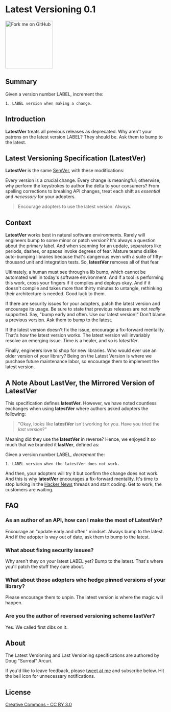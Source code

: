 # Latest Versioning 0.1

<a href="https://github.com/solidi/latestver"><img loading="lazy" width="149" height="149" src="https://github.blog/wp-content/uploads/2008/12/forkme_right_green_007200.png?resize=149%2C149" class="attachment-full size-full" alt="Fork me on GitHub" data-recalc-dims="1"></a>

## Summary

Given a version number LABEL, increment the:

```
1. LABEL version when making a change.
```

## Introduction

**LatestVer** treats all previous releases as deprecated. Why aren't your patrons on the latest version LABEL? They should be. Ask them to bump to the latest.

## Latest Versioning Specification (LatestVer)

**LatestVer** is the same [SemVer](https://semver.org/), with these modifications:  

Every version is a crucial change. Every change is meaningful; otherwise, why perform the keystrokes to author the delta to your consumers? From spelling corrections to breaking API changes, treat each shift as *essential* and *necessary* for your adopters.

> Encourage adopters to use the latest version. Always.

## Context

**LatestVer** works best in natural software environments. Rarely will engineers bump to some minor or patch version? It's always a question about the primary label. And when scanning for an update, separators like periods, dashes, or spaces invoke degrees of fear. Mature teams dislike auto-bumping libraries because that's dangerous even with a suite of fifty-thousand unit and integration tests. So, **latestVer** removes all of that fear.

Ultimately, a human must see through a lib bump, which cannot be automated well in today's software environment. And if a tool is performing this work, cross your fingers if it compiles and deploys okay. And if it doesn't compile and takes more than thirty minutes to untangle, rethinking their architecture is needed. Good luck to them.

If there are security issues for your adopters, patch the latest version and encourage its usage. Be sure to state that previous releases are not *really* supported. Say, "bump early and often. Use our latest version!" Don't blame a previous version. Ask them to bump to the latest.

If the latest version doesn't fix the issue, encourage a fix-forward mentality. That's how the latest version works. The latest version will invariably resolve an emerging issue. Time is a healer, and so is *latestVer*.

Finally, engineers love to shop for new libraries. Who would ever use an older version of your library? Being on the Latest Version is where we purchase future maintenance labor, so encourage them to implement the latest version.

## A Note About LastVer, the Mirrored Version of LatestVer

This specification defines **latestVer**. However, we have noted countless exchanges when using  **latestVer**  where authors asked adopters the following:

> "Okay, looks like  **latestVer** isn't working for you. Have you tried the *last version*?" 

Meaning did they use the  **latestVer** in reverse? Hence, we enjoyed it so much that we branded it **lastVer**, defined as:

Given a version number LABEL, *decrement* the:

```
1. LABEL version when the latestVer does not work.
```

And then, your adopters will try it but confirm the change does not work. And this is why **latestVer** encourages a fix-forward mentality. It's time to stop lurking in the [Hacker News](https://news.ycombinator.com/) threads and start coding. Get to work, the customers are waiting.

## FAQ

### As an author of an API, how can I make the most of **LatestVer**?

Encourage an "update early and often" mindset. Always bump to the latest. And if the adopter is way out of date, ask them to bump to the latest.

### What about fixing security issues?

Why aren't they on your latest LABEL yet? Bump to the latest. That's where you'll patch the stuff they care about.

### What about those adopters who hedge pinned versions of your library?

Please encourage them to unpin. The latest version is where the magic will happen. 

### Are you the author of reversed versioning scheme **lastVer?**

Yes. We called first dibs on it.

## About

The Latest Versioning and Last Versioning specifications are authored by Doug "Surreal" Arcuri.

If you'd like to leave feedback, please [tweet at me](https://twitter.com/dougarcuri) and subscribe below. Hit the bell icon for unnecessary notifications.

## License

[Creative Commons - CC BY 3.0](https://creativecommons.org/licenses/by/3.0/)

